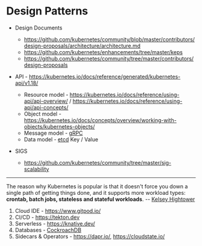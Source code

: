 # Design Patterns

* Design Documents
  * https://github.com/kubernetes/community/blob/master/contributors/design-proposals/architecture/architecture.md
  * https://github.com/kubernetes/enhancements/tree/master/keps
  * https://github.com/kubernetes/community/tree/master/contributors/design-proposals
* API - https://kubernetes.io/docs/reference/generated/kubernetes-api/v1.18/
  * Resource model - https://kubernetes.io/docs/reference/using-api/api-overview/ / https://kubernetes.io/docs/reference/using-api/api-concepts/
  * Object model - https://kubernetes.io/docs/concepts/overview/working-with-objects/kubernetes-objects/
  * Message model - [gRPC](https://grpc.io/docs/what-is-grpc/core-concepts/)
  * Data model - [etcd](https://etcd.io/) Key / Value
  
* SIGS
  * https://github.com/kubernetes/community/tree/master/sig-scalability

---

The reason why Kubernetes is popular is that it doesn't force you down a single path of getting things done, and it supports more workload types: **crontab, batch jobs, stateless and stateful workloads**. -- [Kelsey Hightower](https://www.infoq.com/podcasts/kubernetes-event-driven-architecture/)

1. Cloud IDE - https://www.gitpod.io/
2. CI/CD - https://tekton.dev
3. Serverless - https://knative.dev/
4. Databases - [CockroachDB](https://www.cockroachlabs.com/blog/kubernetes-databases/)
5. Sidecars & Operators - https://dapr.io/, https://cloudstate.io/



